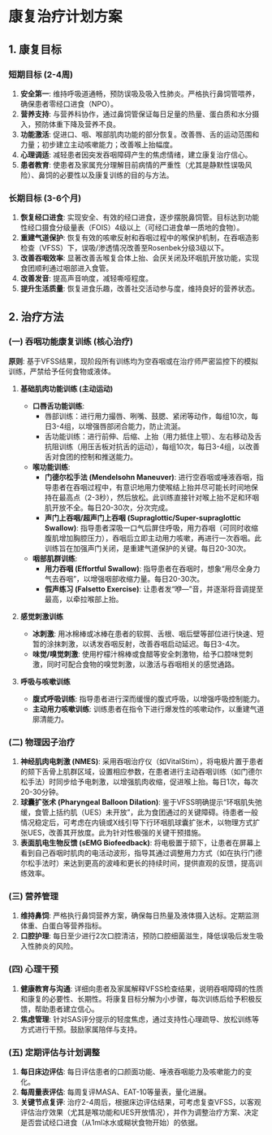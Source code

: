 # 康复治疗计划方案

## 1. 康复目标

### 短期目标 (2-4周)
1.  **安全第一**: 维持呼吸道通畅，预防误吸及吸入性肺炎。严格执行鼻饲管喂养，确保患者零经口进食（NPO）。
2.  **营养支持**: 与营养科协作，通过鼻饲管保证每日足量的热量、蛋白质和水分摄入，预防体重下降及营养不良。
3.  **功能激活**: 促进口、咽、喉部肌肉功能的部分恢复。改善唇、舌的运动范围和力量；初步建立主动咳嗽能力；改善喉上抬幅度。
4.  **心理调适**: 减轻患者因突发吞咽障碍产生的焦虑情绪，建立康复治疗信心。
5.  **患者教育**: 使患者及家属充分理解目前病情的严重性（尤其是静默性误吸风险）、鼻饲的必要性以及康复训练的目的与方法。

### 长期目标 (3-6个月)
1.  **恢复经口进食**: 实现安全、有效的经口进食，逐步摆脱鼻饲管。目标达到功能性经口摄食分级量表（FOIS）4级以上（可经口进食单一质地的食物）。
2.  **重建气道保护**: 恢复有效的咳嗽反射和吞咽过程中的喉保护机制，在吞咽造影检查（VFSS）下，误吸/渗透情况改善至Rosenbek分级3级以下。
3.  **改善吞咽效率**: 显著改善舌喉复合体上抬、会厌关闭及环咽肌开放功能，实现食团顺利通过咽部进入食管。
4.  **改善发音**: 提高声音响度，减轻嘶哑程度。
5.  **提升生活质量**: 恢复进食乐趣，改善社交活动参与度，维持良好的营养状态。

## 2. 治疗方法

### (一) 吞咽功能康复训练 (核心治疗)

**原则**: 基于VFSS结果，现阶段所有训练均为空吞咽或在治疗师严密监控下的模拟训练，严禁给予任何食物或液体。

1.  **基础肌肉功能训练 (主动运动)**
    *   **口唇舌功能训练**:
        *   唇部训练：进行用力撮唇、咧嘴、鼓腮、紧闭等动作，每组10次，每日3-4组，以增强唇部闭合能力，防止流涎。
        *   舌功能训练：进行前伸、后缩、上抬（用力抵住上颚）、左右移动及舌抗阻训练（用压舌板对抗舌的运动），每组10次，每日3-4组，以改善舌对食团的控制和推送能力。
    *   **喉功能训练**:
        *   **门德尔松手法 (Mendelsohn Maneuver)**: 进行空吞咽或唾液吞咽，指导患者在吞咽过程中，有意识地用力使喉结上抬并尽可能长时间地保持在最高点（2-3秒），然后放松。此训练直接针对喉上抬不足和环咽肌开放不全。每日20-30次，分次完成。
        *   **声门上吞咽/超声门上吞咽 (Supraglottic/Super-supraglottic Swallow)**: 指导患者深吸一口气后屏住呼吸，用力吞咽（可同时收缩腹肌增加胸腔压力），吞咽后立即主动用力咳嗽，再进行一次吞咽。此训练旨在加强声门关闭，是重建气道保护的关键。每日20-30次。
    *   **咽部肌群训练**:
        *   **用力吞咽 (Effortful Swallow)**: 指导患者在吞咽时，想象“用尽全身力气去吞咽”，以增强咽部收缩力量。每日20-30次。
        *   **假声练习 (Falsetto Exercise)**: 让患者发“咿—”音，并逐渐将音调提至最高，以牵拉喉部上抬。

2.  **感觉刺激训练**
    *   **冰刺激**: 用冰棉棒或冰棒在患者的软腭、舌根、咽后壁等部位进行快速、短暂的涂抹刺激，以诱发吞咽反射，改善吞咽启动延迟。每日3-4次。
    *   **味觉/嗅觉刺激**: 使用柠檬汁棉棒或食醋等安全刺激物，给予口腔味觉刺激，同时可配合食物的嗅觉刺激，以激活与吞咽相关的感觉通路。

3.  **呼吸与咳嗽训练**
    *   **腹式呼吸训练**: 指导患者进行深而缓慢的腹式呼吸，以增强呼吸控制能力。
    *   **主动用力咳嗽训练**: 训练患者在指令下进行爆发性的咳嗽动作，以重建气道廓清能力。

### (二) 物理因子治疗

1.  **神经肌肉电刺激 (NMES)**: 采用吞咽治疗仪（如VitalStim），将电极片置于患者的颏下舌骨上肌群区域，设置相应参数，在患者进行主动吞咽训练（如门德尔松手法）时同步给予电刺激，以增强肌肉收缩，促进喉上抬。每日1次，每次20-30分钟。
2.  **球囊扩张术 (Pharyngeal Balloon Dilation)**: 鉴于VFSS明确提示“环咽肌失弛缓，食管上括约肌（UES）未开放”，此为食团通过的关键障碍。待患者一般情况稳定后，可考虑在内镜或X线引导下行环咽肌球囊扩张术，以物理方式扩张UES，改善其开放度。此为针对性极强的关键干预措施。
3.  **表面肌电生物反馈 (sEMG Biofeedback)**: 将电极置于颏下，让患者在屏幕上看到自己吞咽时肌肉的电活动波形，指导其通过调整用力方式（如在执行门德尔松手法时）来达到更高的波峰和更长的持续时间，提供直观的反馈，提高训练效率。

### (三) 营养管理

1.  **维持鼻饲**: 严格执行鼻饲营养方案，确保每日热量及液体摄入达标。定期监测体重、白蛋白等营养指标。
2.  **口腔护理**: 每日至少进行2次口腔清洁，预防口腔细菌滋生，降低误吸后发生吸入性肺炎的风险。

### (四) 心理干预

1.  **健康教育与沟通**: 详细向患者及家属解释VFSS检查结果，说明吞咽障碍的性质和康复的必要性、长期性。将康复目标分解为小步骤，每次训练后给予积极反馈，帮助患者建立信心。
2.  **焦虑管理**: 针对SAS评分提示的轻度焦虑，通过支持性心理疏导、放松训练等方式进行干预。鼓励家属陪伴与支持。

### (五) 定期评估与计划调整

1.  **每日床边评估**: 每日评估患者的口颜面功能、唾液吞咽能力及咳嗽能力的变化。
2.  **每周量表评估**: 每周复评MASA、EAT-10等量表，量化进展。
3.  **关键节点复评**: 治疗2-4周后，根据床边评估结果，可考虑复查VFSS，以客观评估治疗效果（尤其是喉功能和UES开放情况），并作为调整治疗方案、决定是否尝试经口进食（从1ml冰水或糊状食物开始）的依据。